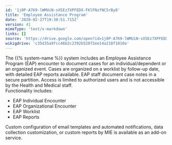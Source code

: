 ```yaml
---
id: '1j0P-A7K9-lWMUiN-sX5Ez7XPFEDX-FKlFNzfNC5rBy8'
title: 'Employee Assistance Program'
date: '2020-02-27T19:30:51.715Z'
version: 41
mimeType: 'text/x-markdown'
links: []
source: 'https://drive.google.com/open?id=1j0P-A7K9-lWMUiN-sX5Ez7XPFEDX-FKlFNzfNC5rBy8'
wikigdrive: 'c35d35a9fcc46b2c2392b52072ee14a218f1010a'
---
```

The {{% system-name %}} system includes an Employee Assistance Program (EAP) encounter to document cases for an individual/dependent or an organized event. Cases are organized on a worklist by follow-up date, with detailed EAP reports available. EAP staff document case notes in a secure partition. Access is limited to authorized users and is not accessible by the Health and Medical staff.   
Functionality includes:

* EAP Individual Encounter
* EAP Organizational Encounter
* EAP Worklist
* EAP Reports

Custom configuration of email templates and automated notifications, data collection customization, or custom reports by MIE is available as an add-on service.
